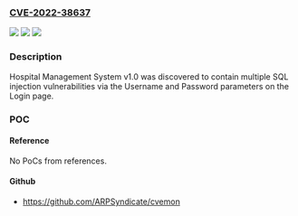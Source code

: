 ### [CVE-2022-38637](https://cve.mitre.org/cgi-bin/cvename.cgi?name=CVE-2022-38637)
![](https://img.shields.io/static/v1?label=Product&message=n%2Fa&color=blue)
![](https://img.shields.io/static/v1?label=Version&message=n%2Fa&color=blue)
![](https://img.shields.io/static/v1?label=Vulnerability&message=n%2Fa&color=brighgreen)

### Description

Hospital Management System v1.0 was discovered to contain multiple SQL injection vulnerabilities via the Username and Password parameters on the Login page.

### POC

#### Reference
No PoCs from references.

#### Github
- https://github.com/ARPSyndicate/cvemon

